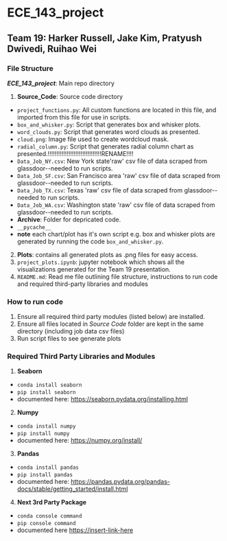# ECE_143_project
## Team 19: Harker Russell, Jake Kim, Pratyush Dwivedi, Ruihao Wei

### File Structure

***ECE_143_project***: Main repo directory
1. **Source_Code**: Source code directory
 - `project_functions.py`: All custom functions are located in this file, and imported from this file for use in scripts.  
 - `box_and_whisker.py`: Script that generates box and whisker plots.  
 - `word_clouds.py`: Script that generates word clouds as presented.  
 - `cloud.png`: Image file used to create wordcloud mask.  
 - `radial_column.py`: Script that generates radial column chart as presented.!!!!!!!!!!!!!!!!!!!!!!!!!!!!!!!RENAME!!!! 
 - `Data_Job_NY.csv`: New York state'raw' csv file of data scraped from glassdoor--needed to run scripts.  
 - `Data_Job_SF.csv`: San Francisco area 'raw' csv file of data scraped from glassdoor--needed to run scripts.  
 - `Data_Job_TX.csv`: Texas 'raw' csv file of data scraped from glassdoor--needed to run scripts.  
 - `Data_Job_WA.csv`: Washington state 'raw' csv file of data scraped from glassdoor--needed to run scripts.  
 - **Archive**: Folder for depricated code.
 - `__pycache__`  
 - **note** each chart/plot has it's own script e.g. box and whisker plots are generated by running the code `box_and_whisker.py`.  
2. **Plots**: contains all generated plots as .png files for easy access.  
3. `project_plots.ipynb`: jupyter notebook which shows all the visualizations generated for the Team 19 presentation.  
4. `README.md`: Read me file outlining file structure, instructions to run code and required third-party libraries and modules



### How to run code
1. Ensure all required third party modules (listed below) are installed.
2. Ensure all files located in *Source Code* folder are kept in the same directory (including job data csv files)
3. Run script files to see generate plots 

### Required Third Party Libraries and Modules
1. **Seaborn**  
 - `conda install seaborn`
 - `pip install seaborn`
 - documented here: <https://seaborn.pydata.org/installing.html>
 2. **Numpy**  
 - `conda install numpy`  
 - `pip install numpy`  
 - documented here: <https://numpy.org/install/>
 3. **Pandas**  
 - `conda install pandas`
 - `pip install pandas`  
 - documented here: <https://pandas.pydata.org/pandas-docs/stable/getting_started/install.html>
 4. **Next 3rd Party Package**
 - `conda console command`
 - `pip console command`
 - documented here <https://insert-link-here>
 